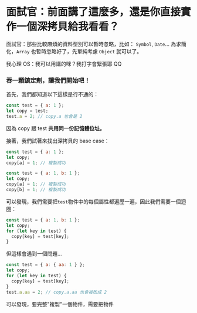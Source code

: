 # 面試官：前面講了這麼多，還是你直接實作一個深拷貝給我看看？

面試官：那些比較麻煩的資料型別可以暫時忽略，比如： `Symbol`, `Date`...
為求簡化，`Array` 也暫時忽略好了，先單純考慮 `Object` 就可以了。

我心理 OS：我可以用講的咪？我打字會緊張耶 QQ

### 吞一顆鎮定劑，讓我們開始吧！

首先，我們都知道以下這樣是行不通的：

```js
const test = { a: 1 };
let copy = test;
test.a = 2; // copy.a 也會是 2
```

因為 copy 跟 test **共用同一份記憶體位址。**

接著，我們試著來找出深拷貝的 base case：

```js
const test = { a: 1 };
let copy;
copy[a] = 1; // 複製成功
```

```js
const test = { a: 1, b: 1 };
let copy;
copy[a] = 1; // 複製成功
copy[b] = 1; // 複製成功
```

可以發現，我們需要把`test`物件中的每個屬性都遍歷一遍，因此我們需要一個迴圈：

```js
const test = { a: 1, b: 1 };
let copy;
for (let key in test) {
  copy[key] = test[key];
}
```

但這樣會遇到一個問題...

```js
const test = { a: { aa: 1 } };
let copy;
for (let key in test) {
  copy[key] = test[key];
}
test.a.aa = 2; // copy.a.aa 也會被改成 2
```

可以發現，要完整"複製"一個物件，需要把物件
